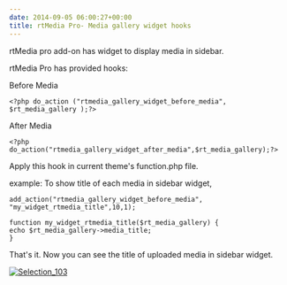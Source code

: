 ```yaml
---
date: 2014-09-05 06:00:27+00:00
title: rtMedia Pro- Media gallery widget hooks
---
```


rtMedia pro add-on has widget to display media in sidebar.

rtMedia Pro has provided hooks:

Before Media

    
    <?php do_action ("rtmedia_gallery_widget_before_media", $rt_media_gallery );?>




After Media

    
    <?php do_action("rtmedia_gallery_widget_after_media",$rt_media_gallery);?>




Apply this hook in current theme's function.php file.

example: To show title of each media in sidebar widget,

    
    add_action("rtmedia_gallery_widget_before_media", "my_widget_rtmedia_title",10,1);
    
    function my_widget_rtmedia_title($rt_media_gallery) {
    echo $rt_media_gallery->media_title;
    }
    
    


That's it. Now you can see the title of uploaded media in sidebar widget.

[![Selection_103](http://docs.rtcamp.com/wp-content/uploads/2014/09/Selection_103.png)](http://docs.rtcamp.com/wp-content/uploads/2014/09/Selection_103.png)






